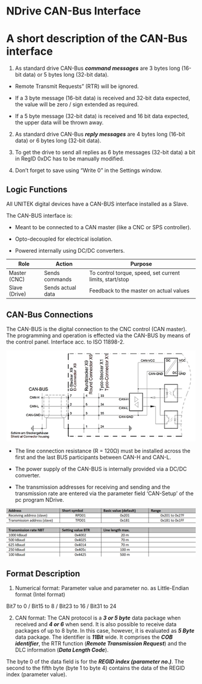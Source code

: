 # NDrive CAN-Bus Interface

# A short description of the CAN-Bus interface

1. As standard drive CAN-Bus ***command messages*** are 3 bytes long (16-bit data) or 5 bytes long (32-bit data). 

* Remote Transmit Requests” (RTR) will be ignored. 

* If a 3 byte message (16-bit data) is received and 32-bit data expected, the value will be zero / sign extended as required. 

* If a 5 byte message (32-bit data) is received and 16 bit data expected, the upper data will be thrown away.

2. As standard drive CAN-Bus ***reply messages*** are 4 bytes long (16-bit data) or 6 bytes long (32-bit data).

3. To get the drive to send all replies as 6 byte messages (32-bit data) a bit in RegID 0xDC has to be manually modified.

4. Don’t forget to save using “Write 0” in the Settings window.

## Logic Functions

All UNITEK digital devices have a CAN-BUS interface installed as a Slave.

The CAN-BUS interface is:

* Meant to be connected to a CAN master (like a CNC or SPS controller).

* Opto-decoupled for electrical isolation.

* Powered internally using DC/DC converters.

| Role          | Action            | Purpose                        |
| ------------- | ----------------- | ------------------------------ |
| Master (CNC)  | Sends commands    | To control torque, speed, set current limits, start/stop |
| Slave (Drive) | Sends actual data | Feedback to the master on actual values        |


## CAN-Bus Connections

The CAN-BUS is the digital connection to the CNC control (CAN master). The programming and operation is effected via the CAN-BUS by means of the control panel. Interface acc. to ISO 11898-2.

![CAN-Bus Connections](images/image5.png)

* The line connection resistance (R = 120Ω) must be installed across the first and the last BUS 
participants between CAN-H and CAN-L.

* The power supply of the CAN-BUS is internally provided via a DC/DC converter.

* The transmission addresses for receiving and sending and the transmission rate are entered via 
the parameter field ‘CAN-Setup’ of the pc program NDrive.

![CAN-Setup](images/image6.png)

## Format Description

1. Numerical format:
Parameter value and parameter no. as Little-Endian format (Intel format) 

Bit7 to 0 / Bit15 to 8 / Bit23 to 16 / Bit31 to 24  

2. CAN format:
The CAN protocol is a ***3 or 5 byte*** data package when received and ***4 or 6*** when send. It is also possible to receive data packages of up to 8 byte. In this case, however, it is evaluated as
***5 Byte*** data package. The identifier is ***11Bit*** wide. It comprises the ***COB identifier***, the RTR function (***Remote Transmission Request***) and the DLC information (***Data Length Code***).

The byte 0 of the data field is for the ***REGID index (parameter no.)***. The second to the fifth byte (byte 1 to byte 4) contains the data of the REGID index (parameter
value).

